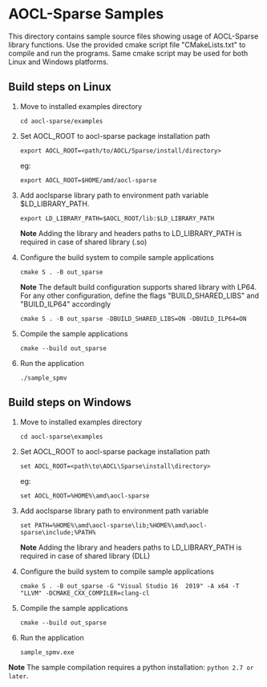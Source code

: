 # AOCL-Sparse Samples
This directory contains sample source files showing usage of AOCL-Sparse library functions. Use the provided cmake script file "CMakeLists.txt" to compile and run the programs. Same cmake script may be used for both Linux and Windows platforms.

## Build steps on Linux

1. Move to installed examples directory
	```
	cd aocl-sparse/examples
	```
2. Set AOCL_ROOT to aocl-sparse package installation path
	```
	export AOCL_ROOT=<path/to/AOCL/Sparse/install/directory>
	```
	eg:
	```
	export AOCL_ROOT=$HOME/amd/aocl-sparse
	```

2. Add aoclsparse library path to environment path variable $LD_LIBRARY_PATH.
	```
	export LD_LIBRARY_PATH=$AOCL_ROOT/lib:$LD_LIBRARY_PATH
	```
	**Note** Adding the library and headers paths to LD_LIBRARY_PATH is required in case of shared library (.so)

3. Configure the build system to compile sample applications
	```
	cmake S . -B out_sparse
	```
	**Note** The default build configuration supports shared library with LP64. For any other configuration, define the flags "BUILD_SHARED_LIBS" and "BUILD_ILP64" accordingly
	```
	cmake S . -B out_sparse -DBUILD_SHARED_LIBS=ON -DBUILD_ILP64=ON
	```
4. Compile the sample applications
	```
	cmake --build out_sparse
	```
5. Run the application
	```
	./sample_spmv
	```
## Build steps on Windows

1. Move to installed examples directory
	```
	cd aocl-sparse\examples
	```
2. Set AOCL_ROOT to aocl-sparse package installation path
	```
	set AOCL_ROOT=<path\to\AOCL\Sparse\install\directory>
	```
	eg:
	```
	set AOCL_ROOT=%HOME%\amd\aocl-sparse
	```

2. Add aoclsparse library path to environment path variable
	```
	set PATH=%HOME%\amd\aocl-sparse\lib;%HOME%\amd\aocl-sparse\include;%PATH%
	```
	**Note** Adding the library and headers paths to LD_LIBRARY_PATH is required in case of shared library (DLL)

3. Configure the build system to compile sample applications
	```
	cmake S . -B out_sparse -G "Visual Studio 16  2019" -A x64 -T "LLVM" -DCMAKE_CXX_COMPILER=clang-cl
	```
4. Compile the sample applications
	```
	cmake --build out_sparse
	```
5. Run the application
	```
	sample_spmv.exe
	```

**Note** The sample compilation requires a python installation: `python 2.7 or later`.
